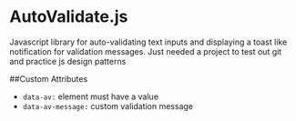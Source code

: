 # AutoValidate.js

Javascript library for auto-validating text inputs and displaying a toast like notification for validation messages. Just needed a project to test out git and practice js design patterns  


##Custom Attributes
* `data-av:` element must have a value
* `data-av-message:` custom validation message

